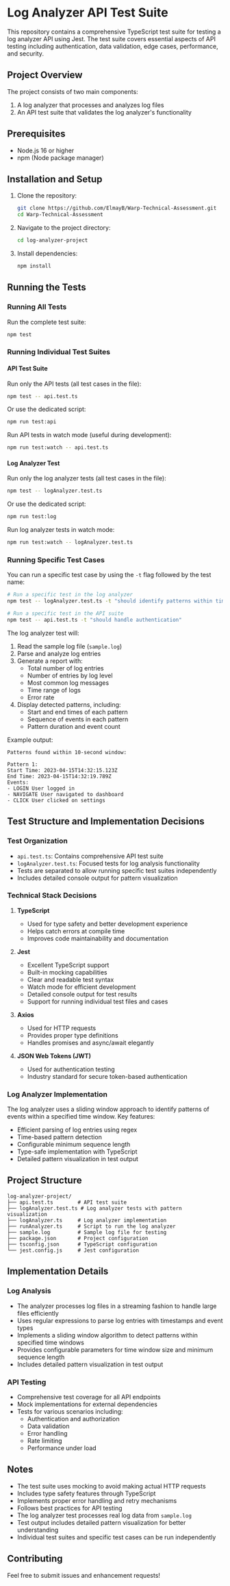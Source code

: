 # Log Analyzer API Test Suite

This repository contains a comprehensive TypeScript test suite for testing a log analyzer API using Jest. The test suite covers essential aspects of API testing including authentication, data validation, edge cases, performance, and security.

## Project Overview

The project consists of two main components:

1. A log analyzer that processes and analyzes log files
2. An API test suite that validates the log analyzer's functionality

## Prerequisites

- Node.js 16 or higher
- npm (Node package manager)

## Installation and Setup

1. Clone the repository:

   ```bash
   git clone https://github.com/ElmayB/Warp-Technical-Assessment.git
   cd Warp-Technical-Assessment
   ```

2. Navigate to the project directory:

   ```bash
   cd log-analyzer-project
   ```

3. Install dependencies:
   ```bash
   npm install
   ```

## Running the Tests

### Running All Tests

Run the complete test suite:

```bash
npm test
```

### Running Individual Test Suites

#### API Test Suite

Run only the API tests (all test cases in the file):

```bash
npm test -- api.test.ts
```

Or use the dedicated script:

```bash
npm run test:api
```

Run API tests in watch mode (useful during development):

```bash
npm run test:watch -- api.test.ts
```

#### Log Analyzer Test

Run only the log analyzer tests (all test cases in the file):

```bash
npm test -- logAnalyzer.test.ts
```

Or use the dedicated script:

```bash
npm run test:log
```

Run log analyzer tests in watch mode:

```bash
npm run test:watch -- logAnalyzer.test.ts
```

### Running Specific Test Cases

You can run a specific test case by using the `-t` flag followed by the test name:

```bash
# Run a specific test in the log analyzer
npm test -- logAnalyzer.test.ts -t "should identify patterns within time window"

# Run a specific test in the API suite
npm test -- api.test.ts -t "should handle authentication"
```

The log analyzer test will:

1. Read the sample log file (`sample.log`)
2. Parse and analyze log entries
3. Generate a report with:
   - Total number of log entries
   - Number of entries by log level
   - Most common log messages
   - Time range of logs
   - Error rate
4. Display detected patterns, including:
   - Start and end times of each pattern
   - Sequence of events in each pattern
   - Pattern duration and event count

Example output:

```
Patterns found within 10-second window:

Pattern 1:
Start Time: 2023-04-15T14:32:15.123Z
End Time: 2023-04-15T14:32:19.789Z
Events:
- LOGIN User logged in
- NAVIGATE User navigated to dashboard
- CLICK User clicked on settings
```

## Test Structure and Implementation Decisions

### Test Organization

- `api.test.ts`: Contains comprehensive API test suite
- `logAnalyzer.test.ts`: Focused tests for log analysis functionality
- Tests are separated to allow running specific test suites independently
- Includes detailed console output for pattern visualization

### Technical Stack Decisions

1. **TypeScript**

   - Used for type safety and better development experience
   - Helps catch errors at compile time
   - Improves code maintainability and documentation

2. **Jest**

   - Excellent TypeScript support
   - Built-in mocking capabilities
   - Clear and readable test syntax
   - Watch mode for efficient development
   - Detailed console output for test results
   - Support for running individual test files and cases

3. **Axios**

   - Used for HTTP requests
   - Provides proper type definitions
   - Handles promises and async/await elegantly

4. **JSON Web Tokens (JWT)**
   - Used for authentication testing
   - Industry standard for secure token-based authentication

### Log Analyzer Implementation

The log analyzer uses a sliding window approach to identify patterns of events within a specified time window. Key features:

- Efficient parsing of log entries using regex
- Time-based pattern detection
- Configurable minimum sequence length
- Type-safe implementation with TypeScript
- Detailed pattern visualization in test output

## Project Structure

```
log-analyzer-project/
├── api.test.ts        # API test suite
├── logAnalyzer.test.ts # Log analyzer tests with pattern visualization
├── logAnalyzer.ts     # Log analyzer implementation
├── runAnalyzer.ts     # Script to run the log analyzer
├── sample.log         # Sample log file for testing
├── package.json       # Project configuration
├── tsconfig.json      # TypeScript configuration
└── jest.config.js     # Jest configuration
```

## Implementation Details

### Log Analysis

- The analyzer processes log files in a streaming fashion to handle large files efficiently
- Uses regular expressions to parse log entries with timestamps and event types
- Implements a sliding window algorithm to detect patterns within specified time windows
- Provides configurable parameters for time window size and minimum sequence length
- Includes detailed pattern visualization in test output

### API Testing

- Comprehensive test coverage for all API endpoints
- Mock implementations for external dependencies
- Tests for various scenarios including:
  - Authentication and authorization
  - Data validation
  - Error handling
  - Rate limiting
  - Performance under load

## Notes

- The test suite uses mocking to avoid making actual HTTP requests
- Includes type safety features through TypeScript
- Implements proper error handling and retry mechanisms
- Follows best practices for API testing
- The log analyzer test processes real log data from `sample.log`
- Test output includes detailed pattern visualization for better understanding
- Individual test suites and specific test cases can be run independently

## Contributing

Feel free to submit issues and enhancement requests!
